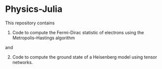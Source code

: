 # Physics-Julia
This repository contains

1. Code to compute the Fermi-Dirac statistic of electrons using the Metropolis–Hastings algorithm

and

2. Code to compute the ground state of a Heisenberg model using tensor networks.


